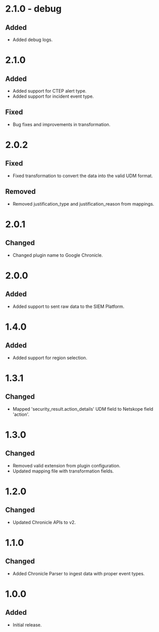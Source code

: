 # 2.1.0 - debug
## Added
- Added debug logs.

# 2.1.0
## Added
- Added support for CTEP alert type.
- Added support for incident event type.

## Fixed
- Bug fixes and improvements in transformation.

# 2.0.2

## Fixed
- Fixed transformation to convert the data into the valid UDM format.

## Removed
- Removed justification_type and justification_reason from mappings.

# 2.0.1
## Changed
- Changed plugin name to Google Chronicle.

# 2.0.0
## Added
- Added support to sent raw data to the SIEM Platform.

# 1.4.0
## Added
- Added support for region selection.

# 1.3.1
## Changed
- Mapped 'security_result.action_details' UDM field to Netskope field 'action'.

# 1.3.0
## Changed
- Removed valid extension from plugin configuration.
- Updated mapping file with transformation fields.

# 1.2.0
## Changed
- Updated Chronicle APIs to v2.

# 1.1.0
## Changed
- Added Chronicle Parser to ingest data with proper event types.

# 1.0.0
## Added
- Initial release.